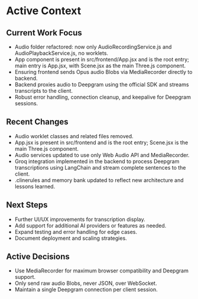 # Active Context

## Current Work Focus

- Audio folder refactored: now only AudioRecordingService.js and AudioPlaybackService.js, no worklets.
- App component is present in src/frontend/App.jsx and is the root entry; main entry is App.jsx, with Scene.jsx as the main Three.js component.
- Ensuring frontend sends Opus audio Blobs via MediaRecorder directly to backend.
- Backend proxies audio to Deepgram using the official SDK and streams transcripts to the client.
- Robust error handling, connection cleanup, and keepalive for Deepgram sessions.

## Recent Changes

- Audio worklet classes and related files removed.
- App.jsx is present in src/frontend and is the root entry; Scene.jsx is the main Three.js component.
- Audio services updated to use only Web Audio API and MediaRecorder.
- Groq integration implemented in the backend to process Deepgram transcriptions using LangChain and stream complete sentences to the client.
- .clinerules and memory bank updated to reflect new architecture and lessons learned.

## Next Steps

- Further UI/UX improvements for transcription display.
- Add support for additional AI providers or features as needed.
- Expand testing and error handling for edge cases.
- Document deployment and scaling strategies.

## Active Decisions

- Use MediaRecorder for maximum browser compatibility and Deepgram support.
- Only send raw audio Blobs, never JSON, over WebSocket.
- Maintain a single Deepgram connection per client session.
